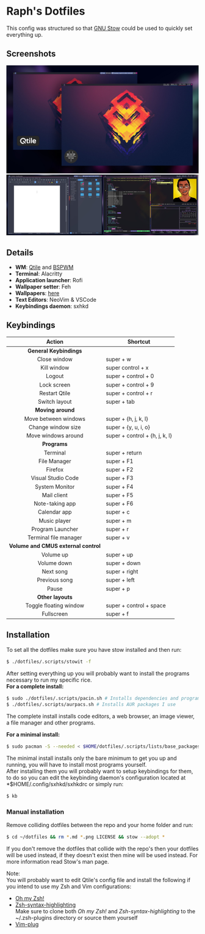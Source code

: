 # Raph's Dotfiles  

This config was structured so that [GNU Stow](https://www.gnu.org/software/stow/) could be used to quickly set everything up.  

## Screenshots  

![screenshot1](screenshot1.jpg)  
![screenshot2](screenshot2.jpg)  

## Details  

- **WM**: [Qtile](http://www.qtile.org/) and [BSPWM](https://github.com/baskerville/bspwm)
- **Terminal**: Alacritty  
- **Application launcher**: Rofi  
- **Wallpaper setter**: Feh  
- **Wallpapers**: [here](./wallpapers/Pictures/Wallpapers/)  
- **Text Editors**: NeoVim & VSCode  
- **Keybindings daemon**: sxhkd  

## Keybindings  

|          Action         | Shortcut                       |
|:-----------------------:|--------------------------------|
| **General Keybindings**                                  |
| Close window            | super + w                      |
| Kill window             | super control + x              |
| Logout                  | super + control + 0            |
| Lock screen             | super + control + 9            |
| Restart Qtile           | super + control + r            |
| Switch layout           | super + tab                    |
| **Moving around**                                        |
| Move between windows    | super + {h, j, k, l}           |
| Change window size      | super + {y, u, i, o}           |
| Move windows around     | super + control + {h, j, k, l} |
| **Programs**                                             |
| Terminal                | super + return                 |
| File Manager            | super + F1                     |
| Firefox                 | super + F2                     |
| Visual Studio Code      | super + F3                     |
| System Monitor          | super + F4                     |
| Mail client             | super + F5                     |
| Note-taking app         | super + F6                     |
| Calendar app            | super + c                      |
| Music player            | super + m                      |
| Program Launcher        | super + r                      |
| Terminal file manager   | super + v                      |
| **Volume and CMUS external control**			   |
| Volume up		  | super + up                     |
| Volume down		  | super + down                   |
| Next song		  | super + right                  |
| Previous song		  | super + left                   |
| Pause 		  | super + p                      |
| **Other layouts**                                        |
| Toggle floating window  | super + control + space        |
| Fullscreen              | super + f                      |

## Installation  
To set all the dotfiles make sure you have stow installed and then run:  
```sh
$ ./dotfiles/.scripts/stowit -f
```   

After setting everything up you will probably want to install the programs necessary to run my specific rice.  
**For a complete install:**  
```sh
$ sudo ./dotfiles/.scripts/pacin.sh # Installs dependencies and programs I use frequently
$ ./dotfiles/.scripts/aurpacs.sh # Installs AUR packages I use
```  
The complete install installs code editors, a web browser, an image viewer, a file manager and other programs.  

**For a minimal install:**  
```sh
$ sudo pacman -S --needed < $HOME/dotfiles/.scripts/lists/base_packages.list
```  
The minimal install installs only the bare minimum to get you up and running, you will have to install most programs yourself.  
After installing them you will probably want to setup keybindings for them, to do so you can edit the keybinding daemon's configuration located at *$HOME/.config/sxhkd/sxhkdrc or simply run:  
```sh
$ kb
```

### Manual installation  
Remove colliding dotfiles between the repo and your home folder and run:  
```sh
$ cd ~/dotfiles && rm *.md *.png LICENSE && stow --adopt *
```  
If you don't remove the dotfiles that collide with the repo's then your dotfiles will be used instead, if they doesn't exist then mine will be used instead. For more information read Stow's man page.  

Note:  
You will probably want to edit Qtile's config file and install the following if you intend to use my Zsh and Vim configurations:  
- [Oh my Zsh!](https://ohmyz.sh/)  
- [Zsh-syntax-highlighting](https://github.com/zsh-users/zsh-syntax-highlighting/blob/master/INSTALL.md)  
Make sure to clone both *Oh my Zsh!* and *Zsh-syntax-highlighting* to the ~/.zsh-plugins directory or source them yourself  
- [Vim-plug](https://github.com/junegunn/vim-plug)  

